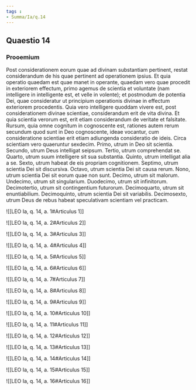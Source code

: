 ```yaml
---
tags : 
- Summa/Ia/q.14
---
```


## Quaestio 14

### Prooemium

Post considerationem eorum quae ad divinam substantiam pertinent, restat considerandum de his quae pertinent ad operationem ipsius. Et quia operatio quaedam est quae manet in operante, quaedam vero quae procedit in exteriorem effectum, primo agemus de scientia et voluntate (nam intelligere in intelligente est, et velle in volente); et postmodum de potentia Dei, quae consideratur ut principium operationis divinae in effectum exteriorem procedentis. Quia vero intelligere quoddam vivere est, post considerationem divinae scientiae, considerandum erit de vita divina. Et quia scientia verorum est, erit etiam considerandum de veritate et falsitate. Rursum, quia omne cognitum in cognoscente est, rationes autem rerum secundum quod sunt in Deo cognoscente, ideae vocantur, cum consideratione scientiae erit etiam adiungenda consideratio de ideis. Circa scientiam vero quaeruntur sexdecim. Primo, utrum in Deo sit scientia. Secundo, utrum Deus intelligat seipsum. Tertio, utrum comprehendat se. Quarto, utrum suum intelligere sit sua substantia. Quinto, utrum intelligat alia a se. Sexto, utrum habeat de eis propriam cognitionem. Septimo, utrum scientia Dei sit discursiva. Octavo, utrum scientia Dei sit causa rerum. Nono, utrum scientia Dei sit eorum quae non sunt. Decimo, utrum sit malorum. Undecimo, utrum sit singularium. Duodecimo, utrum sit infinitorum. Decimotertio, utrum sit contingentium futurorum. Decimoquarto, utrum sit enuntiabilium. Decimoquinto, utrum scientia Dei sit variabilis. Decimosexto, utrum Deus de rebus habeat speculativam scientiam vel practicam.

![[LEO Ia, q. 14, a. 1#Articulus 1]]

![[LEO Ia, q. 14, a. 2#Articulus 2]]

![[LEO Ia, q. 14, a. 3#Articulus 3]]

![[LEO Ia, q. 14, a. 4#Articulus 4]]

![[LEO Ia, q. 14, a. 5#Articulus 5]]

![[LEO Ia, q. 14, a. 6#Articulus 6]]

![[LEO Ia, q. 14, a. 7#Articulus 7]]

![[LEO Ia, q. 14, a. 8#Articulus 8]]

![[LEO Ia, q. 14, a. 9#Articulus 9]]

![[LEO Ia, q. 14, a. 10#Articulus 10]]

![[LEO Ia, q. 14, a. 11#Articulus 11]]

![[LEO Ia, q. 14, a. 12#Articulus 12]]

![[LEO Ia, q. 14, a. 13#Articulus 13]]

![[LEO Ia, q. 14, a. 14#Articulus 14]]

![[LEO Ia, q. 14, a. 15#Articulus 15]]

![[LEO Ia, q. 14, a. 16#Articulus 16]]

